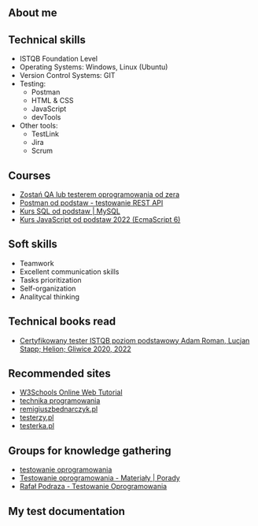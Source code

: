 ## About me
## Technical skills
* ISTQB Foundation Level
* Operating Systems: Windows, Linux (Ubuntu)
* Version Control Systems: GIT
* Testing:
  * Postman
  * HTML & CSS
  * JavaScript
  * devTools
* Other tools:
  * TestLink
  * Jira
  * Scrum
## Courses
* [Zostań QA lub testerem oprogramowania od zera](https://www.udemy.com/course/zostan-qa-od-zera/?src=sac&kw=zostan+te)
* [Postman od podstaw - testowanie REST API](https://www.udemy.com/course/postman-od-podstaw-testowanie-rest-api/?src=sac&kw=postman+od)
* [Kurs SQL od podstaw | MySQL](https://www.udemy.com/course/kurs-sql-od-podstaw/)
* [Kurs JavaScript od podstaw 2022 (EcmaScript 6)](https://www.udemy.com/course/javascript-od-podstaw/)
## Soft skills
* Teamwork
* Excellent communication skills
* Tasks prioritization
* Self-organization 
* Analitycal thinking
## Technical books read
* [Certyfikowany tester ISTQB poziom podstawowy Adam Roman, Lucjan Stapp; Helion; Gliwice 2020, 2022](https://helion.pl/ksiazki/certyfikowany-tester-istqb-poziom-podstawowy-adam-roman-lucjan-stapp,ctispv.htm#format/d)
## Recommended sites
* [W3Schools Online Web Tutorial](https://www.w3schools.com/)
* [technika programowania](https://www.youtube.com/@TechnikaProgramowania/about)
* [remigiuszbednarczyk.pl](https://remigiuszbednarczyk.pl/)
* [testerzy.pl](https://testerzy.pl/)
* [testerka.pl](https://testerka.pl/)
## Groups for knowledge gathering
* [testowanie oprogramowania](https://www.facebook.com/groups/141683635854223)
* [Testowanie oprogramowania - Materiały | Porady](https://www.facebook.com/groups/testowanie)
* [Rafał Podraza - Testowanie Oprogramowania](https://www.facebook.com/technikaprogramowania)
## My test documentation
